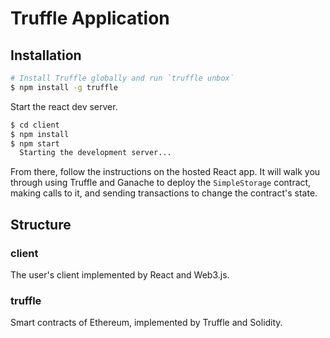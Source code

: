 # Truffle Application

## Installation

```sh
# Install Truffle globally and run `truffle unbox`
$ npm install -g truffle
```

Start the react dev server.

```sh
$ cd client
$ npm install
$ npm start
  Starting the development server...
```

From there, follow the instructions on the hosted React app. It will walk you through using Truffle and Ganache to deploy the `SimpleStorage` contract, making calls to it, and sending transactions to change the contract's state.

## Structure

### client
The user's client implemented by React and Web3.js.

### truffle
Smart contracts of Ethereum, implemented by Truffle and Solidity.

